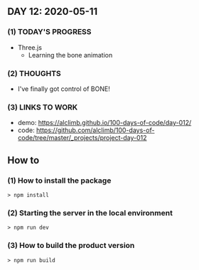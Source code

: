 ## DAY 12: 2020-05-11
### (1) TODAY'S PROGRESS
- Three.js
  - Learning the bone animation

### (2) THOUGHTS
- I've finally got control of BONE!

### (3) LINKS TO WORK
- demo: https://alclimb.github.io/100-days-of-code/day-012/
- code: https://github.com/alclimb/100-days-of-code/tree/master/_projects/project-day-012


## How to

### (1) How to install the package

```
> npm install
```

### (2) Starting the server in the local environment

```
> npm run dev
```

### (3) How to build the product version

```
> npm run build
```
